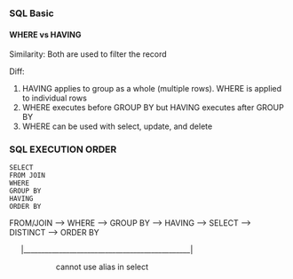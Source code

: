### SQL Basic

#### WHERE vs HAVING
Similarity: Both are used to filter the record

Diff:

1. HAVING applies to group as a whole (multiple rows). WHERE is applied to individual rows 
2. WHERE executes before GROUP BY but HAVING executes after GROUP BY
3. WHERE can be used with select, update, and delete



### SQL EXECUTION ORDER

    SELECT
    FROM JOIN
    WHERE
    GROUP BY
    HAVING
    ORDER BY

FROM/JOIN --> WHERE --> GROUP BY --> HAVING --> SELECT --> DISTINCT --> ORDER BY

&ensp;&ensp;&ensp;|_______________________________________________|


&ensp;&ensp;&ensp;&ensp;&ensp;&ensp;&ensp;&ensp;&ensp;&ensp;&ensp;&ensp;cannot use alias in select



